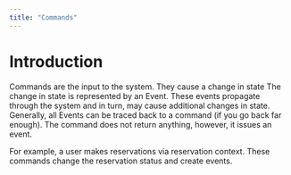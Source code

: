 ```yaml
---
title: "Commands"
---
```


# Introduction

Commands are the input to the system. They cause a change in state
The change in state is represented by an Event. These events propagate through the
system and in turn, may cause additional changes in state.
Generally, all Events can be traced back to a command (if you go back far enough).
The command does not return anything, however, it issues an event.

For example, a user makes reservations via reservation context.
These commands change the reservation status and create events.
